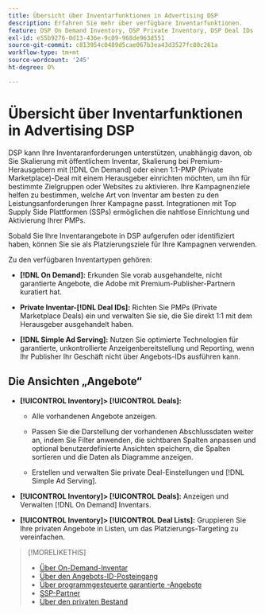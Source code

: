 ```yaml
---
title: Übersicht über Inventarfunktionen in Advertising DSP
description: Erfahren Sie mehr über verfügbare Inventarfunktionen.
feature: DSP On Demand Inventory, DSP Private Inventory, DSP Deal IDs
exl-id: e55b9276-0d13-436e-9c09-968de963d551
source-git-commit: c813954c0489d5cae067b3ea43d3527fc80c261a
workflow-type: tm+mt
source-wordcount: '245'
ht-degree: 0%

---
```


# Übersicht über Inventarfunktionen in Advertising DSP

DSP kann Ihre Inventaranforderungen unterstützen, unabhängig davon, ob Sie Skalierung mit öffentlichem Inventar, Skalierung bei Premium-Herausgebern mit [!DNL On Demand] oder einen 1:1-PMP (Private Marketplace)-Deal mit einem Herausgeber einrichten möchten, um ihn für bestimmte Zielgruppen oder Websites zu aktivieren. Ihre Kampagnenziele helfen zu bestimmen, welche Art von Inventar am besten zu den Leistungsanforderungen Ihrer Kampagne passt. Integrationen mit Top Supply Side Plattformen (SSPs) ermöglichen die nahtlose Einrichtung und Aktivierung Ihrer PMPs.

Sobald Sie Ihre Inventarangebote in DSP aufgerufen oder identifiziert haben, können Sie sie als Platzierungsziele für Ihre Kampagnen verwenden.

Zu den verfügbaren Inventartypen gehören:

* **[!DNL On Demand]:** Erkunden Sie vorab ausgehandelte, nicht garantierte Angebote, die Adobe mit Premium-Publisher-Partnern kuratiert hat.

* **Private Inventar-[!DNL Deal IDs]:** Richten Sie PMPs (Private Marketplace Deals) ein und verwalten Sie sie, die Sie direkt 1:1 mit dem Herausgeber ausgehandelt haben.

* **[!DNL Simple Ad Serving]:** Nutzen Sie optimierte Technologien für garantierte, unkontrollierte Anzeigenbereitstellung und Reporting, wenn Ihr Publisher Ihr Geschäft nicht über Angebots-IDs ausführen kann.

## Die Ansichten „Angebote“

* **[!UICONTROL Inventory]> [!UICONTROL Deals]:**

   * Alle vorhandenen Angebote anzeigen.

   * Passen Sie die Darstellung der vorhandenen Abschlussdaten weiter an, indem Sie Filter anwenden, die sichtbaren Spalten anpassen und optional benutzerdefinierte Ansichten speichern, die Spalten sortieren und die Daten als Diagramme anzeigen.

   * Erstellen und verwalten Sie private Deal-Einstellungen und [!DNL Simple Ad Serving].

* **[!UICONTROL Inventory]> [!UICONTROL Deals]:** Anzeigen und Verwalten [!DNL On Demand] Inventars.

* **[!UICONTROL Inventory]> [!UICONTROL Deal Lists]:** Gruppieren Sie Ihre privaten Angebote in Listen, um das Platzierungs-Targeting zu vereinfachen.

>[!MORELIKETHIS]
>
>* [Über On-Demand-Inventar](on-demand-inventory-about.md)
>* [Über den Angebots-ID-Posteingang](deal-id-inbox-about.md)
>* [Über programmgesteuerte garantierte -Angebote](programmatic-guaranteed-about.md)
>* [SSP-Partner](ssp-partners.md)
>* [Über den privaten Bestand](private-inventory-about.md)
